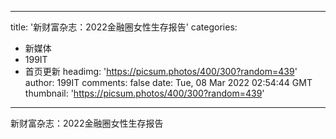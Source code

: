 
---
title: '新财富杂志：2022金融圈女性生存报告'
categories: 
 - 新媒体
 - 199IT
 - 首页更新
headimg: 'https://picsum.photos/400/300?random=439'
author: 199IT
comments: false
date: Tue, 08 Mar 2022 02:54:44 GMT
thumbnail: 'https://picsum.photos/400/300?random=439'
---

<div>   
新财富杂志：2022金融圈女性生存报告  
</div>
            